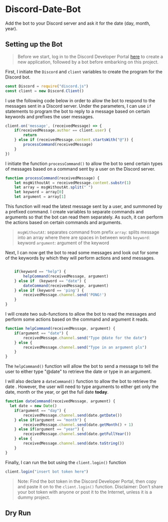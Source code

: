 # Discord-Date-Bot
Add the bot to your Discord server and ask it for the date (day, month, year).

## Setting up the Bot
> Before we start, log in to the Discord Developer Portal [here](https://discord.com/developers/applications) to create a new application, followed by a bot before embarking on this project.

First, I initiate the `Discord` and `client` variables to create the program for the Discord bot.
```javascript
const Discord = require("discord.js")
const client = new Discord.Client()
```

I use the following code below in order to allow the bot to respond to the messages sent in a Discord server. Under the parameters, I can use `if` statements to program the bot to reply to a message based on certain keywords and prefixes the user messages.
```javascript
client.on('message', (receivedMessage) => {
	if(receivedMessage.author == client.user) {
		return
	} else if (receivedMessage.content.startsWith("@")) {
		processCommand(receivedMessage)
	}
})
```
I initiate the function `processCommand()` to allow the bot to send certain types of messages based on a command sent by a user on the Discord server.

```javascript
function processCommand(receivedMessage) {
	let msgWithoutAt = receivedMessage.content.substr(1)
	let array = msgWithoutAt.split(" ")
	let keyword = array[0]
	let argument = array[1]

```
This function will read the latest message sent by a user, and summoned by a prefixed command. I create variables to separate commands and arguments so that the bot can read them separately. As such, it can perform the actions based on certain commands and arguments.
> `msgWithoutAt`: separates command from prefix
> `array`: splits message into an array where there are spaces in between words
> `keyword`: keyword
> `argument`: argument of the keyword

Next, I can now get the bot to read some messages and look out for some of the keywords by which they will perform actions and send messages.

```javascript

	if(keyword == "help") {
		helpCommand(receivedMessage, argument)
	} else if  (keyword == "date") {
		dateCommand(receivedMessage, argument)
	} else if (keyword == 'ping') {
        receivedMessage.channel.send('PONG!')
    }
}
```

I will create two sub-functions to allow the bot to read the messages and perform some actions based on the command and argument it reads.

```javascript
function helpCommand(receivedMessage, argument) {
	if(argument == "date") {
		receivedMessage.channel.send("Type @date for the date")
	} else {
		receivedMessage.channel.send("Type in an argument pls")
	}
}
```

The `helpCommand()` function will allow the bot to send a message to tell the user to either type "@date" to retrieve the date or type in an argument.

I will also declare a `dateCommand()` function to allow the bot to retrieve the date . However, the user will need to type arguments to either get only the date, month or the year, or get the full date **today**.
```javascript
function dateCommand(receivedMessage, argument) {
  let date = new Date()
	if(argument == "day") {
		receivedMessage.channel.send(date.getDate())
	} else if(argument == "month") {
		receivedMessage.channel.send(date.getMonth() + 1)
	} else if(argument == "year") {
		receivedMessage.channel.send(date.getFullYear())
	} else {
		receivedMessage.channel.send(date.toString())
	}
}
```
Finally, I can run the bot using the `client.login()` function
```javascript
client.login("insert bot token here")
```
> Note: Find the bot token in the Discord Developer Portal, then copy and paste it on to the `client.login()` function. 
> Disclaimer: Don't share your bot token with anyone or post it to the Internet, unless it is a dummy project.

## Dry Run
